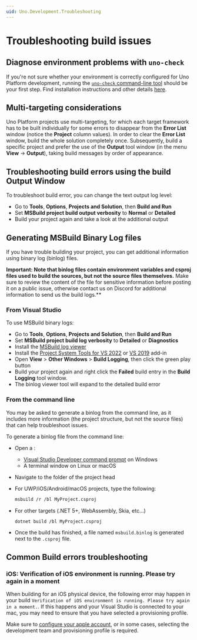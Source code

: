 ```yaml
---
uid: Uno.Development.Troubleshooting
---
```


# Troubleshooting build issues

## Diagnose environment problems with `uno-check`

If you're not sure whether your environment is correctly configured for Uno Platform development, running the [`uno-check` command-line tool](https://www.nuget.org/packages/Uno.Check) should be your first step. Find installation instructions and other details [here](external/uno.check/doc/using-uno-check.md).

## Multi-targeting considerations

Uno Platform projects use multi-targeting, for which each target framework has to be built individually for some errors to disappear from the **Error List** window (notice the **Project** column values).
In order to clear the **Error List** window, build the whole solution completely once.
Subsequently, build a specific project and prefer the use of the **Output** tool window (in the menu **View** -> **Output**), taking build messages by order of appearance.

## Troubleshooting build errors using the build Output Window

To troubleshoot build error, you can change the text output log level:

- Go to **Tools**, **Options**, **Projects and Solution**, then **Build and Run**
- Set **MSBuild project build output verbosity** to **Normal** or **Detailed**
- Build your project again and take a look at the additional output

## Generating MSBuild Binary Log files

If you have trouble building your project, you can get additional information using binary log (binlog) files.

**Important: Note that binlog files contain environment variables and csproj files used to build the sources, but not the source files themselves.**
Make sure to review the content of the file for sensitive information before posting it on a public issue, otherwise contact us on Discord for additional information to send us the build logs.**

### From Visual Studio

To use MSBuild binary logs:

- Go to **Tools**, **Options**, **Projects and Solution**, then **Build and Run**
- Set **MSBuild project build log verbosity** to **Detailed** or **Diagnostics**
- Install the [MSBuild log viewer](http://msbuildlog.com/)
- Install the [Project System Tools for VS 2022](https://marketplace.visualstudio.com/items?itemName=VisualStudioProductTeam.ProjectSystemTools2022) or [VS 2019](https://marketplace.visualstudio.com/items?itemName=VisualStudioProductTeam.ProjectSystemTools) add-in
- Open **View** > **Other Windows** > **Build Logging**, then click the green play button
- Build your project again and right click the **Failed** build entry in the **Build Logging** tool window.
- The binlog viewer tool will expand to the detailed build error

### From the command line

You may be asked to generate a binlog from the command line, as it includes more information (the project structure, but not the source files) that can help troubleshoot issues.

To generate a binlog file from the command line:

- Open a :
  - [Visual Studio Developer command prompt](https://learn.microsoft.com/visualstudio/ide/reference/command-prompt-powershell) on Windows
  - A terminal window on Linux or macOS
- Navigate to the folder of the project head
- For UWP/iOS/Android/macOS projects, type the following:

  ```bash
  msbuild /r /bl MyProject.csproj
  ```

- For other targets (.NET 5+, WebAssembly, Skia, etc...)

  ```dotnetcli
  dotnet build /bl MyProject.csproj
  ```

- Once the build has finished, a file named `msbuild.binlog` is generated next to the `.csproj` file.

## Common Build errors troubleshooting

### iOS: Verification of iOS environment is running. Please try again in a moment

When building for an iOS physical device, the following error may happen in your build `Verification of iOS environment is running. Please try again in a moment.`. If this happens and your Visual Studio is connected to your mac, you may need to ensure that you have selected a provisioning profile.

Make sure to [configure your apple account](https://learn.microsoft.com/en-us/dotnet/maui/ios/device-provisioning/automatic-provisioning?view=net-maui-9.0#enable-automatic-provisioning), or in some cases, selecting the development team and provisioning profile is required.
